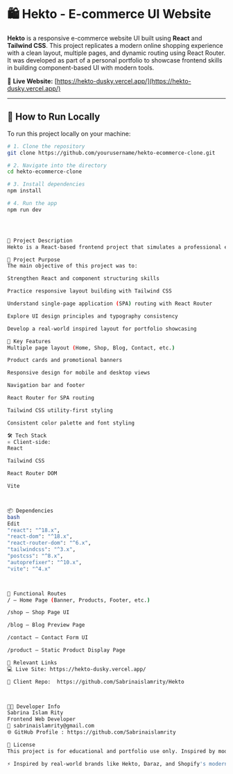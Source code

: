 # 🛍️ Hekto - E-commerce UI Website

**Hekto** is a responsive e-commerce website UI built using **React** and **Tailwind CSS**. This project replicates a modern online shopping experience with a clean layout, multiple pages, and dynamic routing using React Router. It was developed as part of a personal portfolio to showcase frontend skills in building component-based UI with modern tools.

🔗 **Live Website:** [https://hekto-dusky.vercel.app/](https://hekto-dusky.vercel.app/)

---

## 🧪 How to Run Locally

To run this project locally on your machine:

```bash
# 1. Clone the repository
git clone https://github.com/yourusername/hekto-ecommerce-clone.git

# 2. Navigate into the directory
cd hekto-ecommerce-clone

# 3. Install dependencies
npm install

# 4. Run the app
npm run dev




📄 Project Description
Hekto is a React-based frontend project that simulates a professional e-commerce website interface. It features a clean UI, multiple navigation pages, and responsive design. Though this is a frontend-only build (no backend), it reflects a complete customer-facing experience with smooth navigation and layout responsiveness.

🎯 Project Purpose
The main objective of this project was to:

Strengthen React and component structuring skills

Practice responsive layout building with Tailwind CSS

Understand single-page application (SPA) routing with React Router

Explore UI design principles and typography consistency

Develop a real-world inspired layout for portfolio showcasing

🌟 Key Features
Multiple page layout (Home, Shop, Blog, Contact, etc.)

Product cards and promotional banners

Responsive design for mobile and desktop views

Navigation bar and footer

React Router for SPA routing

Tailwind CSS utility-first styling

Consistent color palette and font styling

🛠️ Tech Stack
⚛️ Client-side:
React

Tailwind CSS

React Router DOM

Vite



📦 Dependencies
bash
Edit
"react": "^18.x",
"react-dom": "^18.x",
"react-router-dom": "^6.x",
"tailwindcss": "^3.x",
"postcss": "^8.x",
"autoprefixer": "^10.x",
"vite": "^4.x"



🚀 Functional Routes
/ – Home Page (Banner, Products, Footer, etc.)

/shop – Shop Page UI

/blog – Blog Preview Page

/contact – Contact Form UI

/product – Static Product Display Page

🔗 Relevant Links
💻 Live Site: https://hekto-dusky.vercel.app/

🧾 Client Repo:  https://github.com/Sabrinaislamrity/Hekto



👩‍💻 Developer Info
Sabrina Islam Rity
Frontend Web Developer
📧 sabrinaislamrity@gmail.com
🌐 GitHub Profile : https://github.com/Sabrinaislamrity

📄 License
This project is for educational and portfolio use only. Inspired by modern e-commerce platforms and design references. No commercial rights intended.

⚡ Inspired by real-world brands like Hekto, Daraz, and Shopify's modern storefronts.
